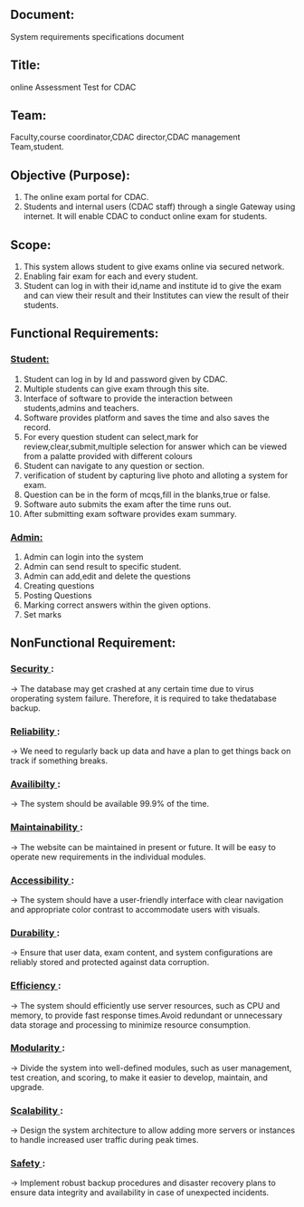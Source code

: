 ## Document:
System requirements specifications document

## Title:
online Assessment Test for CDAC

## Team:
Faculty,course coordinator,CDAC director,CDAC management Team,student.

## Objective (Purpose):
1. The online exam portal for CDAC.
2. Students and internal users (CDAC staff) through a single Gateway using internet. It will enable CDAC to conduct online exam for students.

## Scope:
1. This system allows student to give exams online via secured network.
2. Enabling fair exam for each and every student.
3. Student can log in with their id,name and institute id to give the exam and can view their result and their Institutes can view the result of their students.

## Functional Requirements:

### <ins><b>Student:</b></ins>
	
1. Student can log in by Id and password given by CDAC.
2. Multiple students can give exam through this site.
3. Interface of software to provide the interaction between students,admins and teachers.
4. Software provides platform and saves the time and also saves the record.
5. For every question student can select,mark for review,clear,submit,multiple selection for answer which can be viewed from a palatte provided with different colours
6. Student can navigate to any question or section.
7. verification of student by capturing live photo and alloting a system for exam.
8. Question can be in the form of mcqs,fill in the blanks,true or false.
9. Software auto submits the exam after the time runs out.
10. After submitting exam software provides exam summary.

### <ins><b>Admin:</b></ins>
	
1. Admin can login into the system 
2. Admin can send result to specific student.
3. Admin can add,edit and delete the questions
4. Creating questions
5. Posting Questions
6. Marking correct answers within the given options.
7. Set marks


## NonFunctional Requirement:

### <ins>Security </ins>:
-> The database may get crashed at any certain time due to virus oroperating system failure. Therefore, it is required to take thedatabase backup.

### <ins>Reliability </ins>:
-> We need to regularly back up data and have a plan to get things back on track if something breaks.

### <ins>Availibilty </ins>:
-> The system should be available 99.9% of the time.

### <ins>Maintainability </ins>:
-> The website can be maintained in present or future. It will be easy to operate new requirements in the individual modules.

### <ins>Accessibility </ins>:
-> The system should have a user-friendly interface with clear navigation and appropriate color contrast to accommodate users with visuals.

### <ins>Durability </ins>:
-> Ensure that user data, exam content, and system configurations are reliably stored and protected against data corruption.

### <ins>Efficiency </ins>:
-> The system should efficiently use server resources, such as CPU and memory, to provide fast response times.Avoid redundant or unnecessary data storage and processing to minimize resource consumption.

### <ins>Modularity </ins>:
-> Divide the system into well-defined modules, such as user management, test creation, and scoring, to make it easier to develop, maintain, and upgrade.

### <ins>Scalability </ins>:
-> Design the system architecture to allow adding more servers or instances to handle increased user traffic during peak times.

### <ins>Safety </ins>:
-> Implement robust backup procedures and disaster recovery plans to ensure data integrity and availability in case of unexpected incidents.
